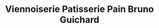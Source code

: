 ---
title: "Viennoiserie Patisserie Pain Bruno Guichard"
url: /bar-sur-aube/viennoiserie-patisserie-pain-bruno-guichard/
shop: Bäckerei
---